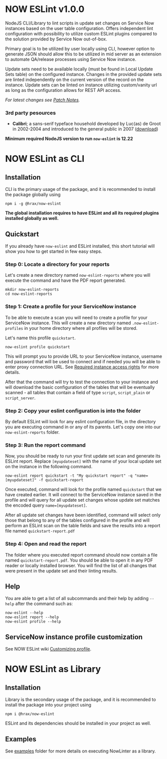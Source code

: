 # NOW ESLint v1.0.0

NodeJS CLI/Library to lint scripts in update set changes on Service Now instances based on the user table configuration. Offers independent lint configuration with possibility to utilize custom ESLint plugins compared to the solution provided by Service Now out-of-box.

Primary goal is to be utilized by user locally using CLI, however option to generate JSON should allow this to be utilized in mid server as an extension to automate QA/release processes using Service Now instance.

Update sets need to be available locally (must be found in Local Update Sets table) on the configured instance. Changes in the provided update sets are linted independently on the current version of the record on the instance. Update sets can be linted on instance utilizing custom/vanity url as long as the configuration allows for REST API access.

*For latest changes see [Patch Notes](https://github.com/hrax/now-eslint/wiki/Patch-Notes).*

### 3rd party pesources
- **Calibri**; a sans-serif typeface household developed by Luc(as) de Groot in 2002-2004 and introduced to the general public in 2007 \([download](https://www.downloadfonts.io/calibri-font-family-free/)\)

**Minimum required NodeJS version to run `now-eslint` is 12.22**

# NOW ESLint as CLI

## Installation

CLI is the primary usage of the package, and it is recommended to install the package globally using

```
npm i -g @hrax/now-eslint
```

**The global installation requires to have ESLint and all its required plugins installed globally as well.**

## Quickstart

If you already have `now-eslint` and ESLint installed, this short tutorial will show you how to get started in few easy steps.

### Step 0: Locate a directory for your reports

Let's create a new directory named `now-eslint-reports` where you will execute the command and have the PDF report generated.

```
mkdir now-eslint-reports
cd now-eslint-reports
```

### Step 1: Create a profile for your ServiceNow instance

To be able to execute a scan you will need to create a profile for your ServiceNow instance. This will create a new directory named `.now-eslint-profiles` in your home directory where all profiles will be stored.

Let's name this profile `quickstart`.

```
now-eslint profile quickstart
```

This will prompt you to provide URL to your ServiceNow instance, username and password that will be used to connect and if needed you will be able to enter proxy connection URL. See [Required instance access rights](#required-instance-access-rights) for more details.

After that the command will try to test the connection to your instance and will download the basic configuration of the tables that will be eventually scanned - all tables that contain a field of type `script`, `script_plain` or `script_server`.

### Step 2: Copy your eslint configuration is into the folder

By default ESLint will look for any eslint configuration file, in the directory you are executing command in or any of its parents. Let's copy one into our `now-eslint-reports` folder.

### Step 3: Run the report command

Now, you should be ready to run your first update set scan and generate its ESLint report. Replace `[myupdateset]` with the name of your local update set on the instance in the following command.

```
now-eslint report quickstart -t "My quickstart report" -q "name=[myupdateset]" -f quickstart-report
```

Once executed, command will look for the profile named `quickstart` that we have created earlier. It will connect to the ServiceNow instance saved in the profile and will query for all update set changes whose update set matches the encoded query `name=[myupdateset]`.

After all update set changes have been identified, command will select only those that belong to any of the tables configured in the profile and will perform an ESLint scan on the table fields and save the results into a report file named `quickstart-report.pdf`

### Step 4: Open and read the report

The folder where you executed report command should now contain a file named `quickstart-report.pdf`. You should be able to open it in any PDF reader or locally installed browser. You will find the list of all changes that were present in the update set and their linting results.

## Help

You are able to get a list of all subcommands and their help by adding `--help`
after the command such as:

```
now-eslint --help
now-eslint report --help
now-eslint profile --help
```

## ServiceNow instance profile customization

See NOW ESLint wiki [Customizing profile](https://github.com/hrax/now-eslint/wiki/Customizing-Profile).

# NOW ESLint as Library

## Installation

Library is the secondary usage of the package, and it is recommended to install the package into your project using

```
npm i @hrax/now-eslint
```

ESLint and its dependencies should be installed in your project as well.

## Examples

See [examples](https://github.com/hrax/now-eslint/blob/master/examples/) folder for more details on executing NowLinter as a library.